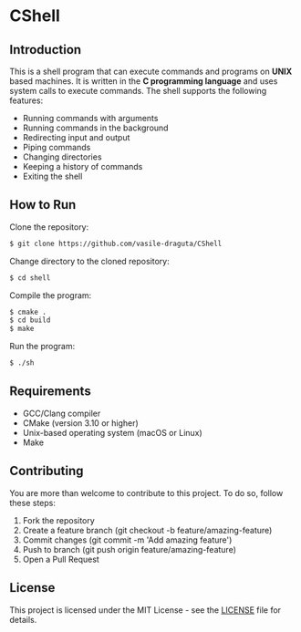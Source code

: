 # CShell


## Introduction

This is a shell program that can execute commands and programs on **UNIX** based machines. It is written in the **C programming language** and uses system calls to execute commands. The shell supports the following features:
- Running commands with arguments
- Running commands in the background
- Redirecting input and output
- Piping commands
- Changing directories
- Keeping a history of commands
- Exiting the shell


## How to Run

Clone the repository:
```bash
$ git clone https://github.com/vasile-draguta/CShell
```

Change directory to the cloned repository:
```bash
$ cd shell
```

Compile the program:
```bash
$ cmake .
$ cd build
$ make
```

Run the program:
```bash
$ ./sh
```


## Requirements

- GCC/Clang compiler
- CMake (version 3.10 or higher)
- Unix-based operating system (macOS or Linux)
- Make


## Contributing

You are more than welcome to contribute to this project. To do so, follow these steps:

1. Fork the repository
2. Create a feature branch (git checkout -b feature/amazing-feature)
3. Commit changes (git commit -m 'Add amazing feature')
4. Push to branch (git push origin feature/amazing-feature)
5. Open a Pull Request


## License

This project is licensed under the MIT License - see the [LICENSE](LICENSE) file for details.